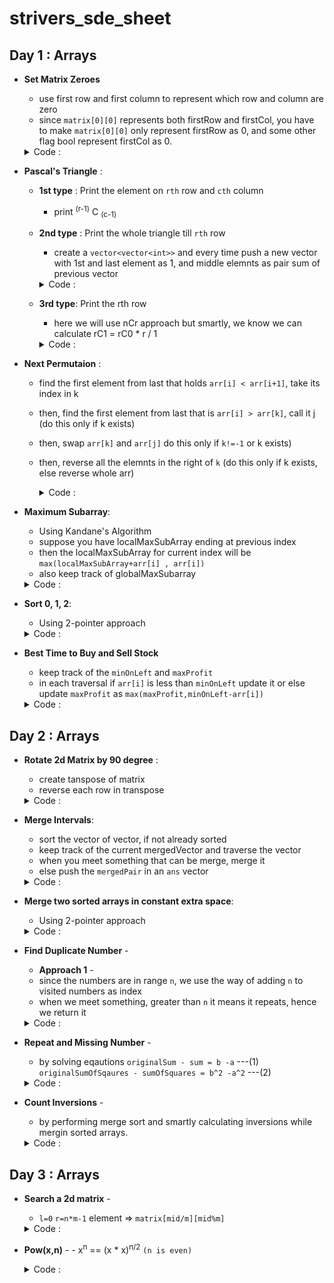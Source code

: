 # strivers_sde_sheet

## Day 1 : Arrays

- **Set Matrix Zeroes**
  - use first row and first column to represent which row and column are zero
  - since `matrix[0][0]` represents both firstRow and firstCol, you have to make `matrix[0][0]` only represent firstRow as 0, and some other flag bool represent firstCol as 0.
  <details>
  <summary>Code :</summary>
  <br>
  
  
  ```c++
    void setZeroes(vector<vector<int>>& matrix) {
        int n=matrix.size();
        int m=matrix[0].size();
        
        bool col=1;
        
        
        for(int i=0;i<n;i++){
            for(int j=0;j<m;j++){
                
                if(matrix[i][j]==0){
                    if(j==0){
                        col=0;
                    }else{
                        matrix[0][j]=0;
                        matrix[i][0]=0;
                    }
                    
                }
            }
            
        }
        
        
        for(int i=n-1;i>=0;i--){
            for(int j=m-1;j>0;j--){
                
                if(matrix[i][0]==0)
                    matrix[i][j]=0;
                
                if(matrix[0][j]==0)
                    matrix[i][j]=0;
            }
        }
        
        
        if(!col){
            for(int i=0;i<n;i++)
              matrix[i][0]=0;
        }
        
   }
  ```
  </details>
  
- **Pascal's Triangle** :
  - **1st type** : Print the element on `rth` row and `cth` column 
    - print  <sup>(r-1)</sup> C <sub>(c-1)</sub>
  
  - **2nd type** : Print the whole triangle till `rth` row
    - create a `vector<vector<int>>` and every time push a new vector with 1st and last element as 1, and middle elemnts as pair sum of previous vector
    <details>
    <summary>Code :</summary>
    <br>
  
  
    ```c++
    vector<vector<int>> generate(int numRows) {
        vector<vector<int>> pt;
        pt.push_back(vector<int>());
        pt[0].push_back(1);
        
        if(numRows==1){
            return pt;
        }else{
            pt.push_back(vector<int>());
            pt[1].push_back(1);
            pt[1].push_back(1);
            
            for(int i=3;i<=numRows;i++){
                pt.push_back(vector<int>());
                pt[i-1].push_back(1);
                
                for(auto it=pt[i-2].begin();it!=(pt[i-2].end()-1);it++){
                    int sum = *it + *(it+1);
                    pt[i-1].push_back(sum);
                }
                
                pt[i-1].push_back(1);
            }
            
            return pt;
        }
      }
    ```
  </details>
      
  - **3rd type**: Print the rth row
      - here we will use nCr approach but smartly, we know we can calculate rC1 = rC0 * r / 1
      <details>
      <summary>Code :</summary>
      <br>
  
  
      ```c++
      vector<int> getRow(int rowIndex) {
        vector<int> temp={1};
        for(int i=1;i<=rowIndex;i++){
           long long newTerm = (((long long)temp.back())*((long long)(rowIndex-i+1)))/i;
           temp.push_back(newTerm);
        }
        
        return temp;
        
      }
      ```
    </details>

- **Next Permutaion** :
  - find the first element from last that holds `arr[i] < arr[i+1]`, take its index in k
  - then, find the first element from last that is `arr[i] > arr[k]`, call it j (do this only if k exists)
  - then, swap `arr[k]` and `arr[j]` do this only if `k!=-1` or k exists)
  - then, reverse all the elemnts in the right of `k` (do this only if k exists, else reverse whole arr)
    <details>
    <summary>Code :</summary>
    <br>
  
  
    ```c++
    void nextPermutation(vector<int>& nums) {
          int n=nums.size();
        
          int k=-1;
        
          for(int i=n-2;i>=0;i--){
            if(nums[i]<nums[i+1])
            {
                k=i;
                break;
            }
          }
        
          if(k!=-1){
            int j=-1;
            
            for(int i=n-1;i>=k;i--){
                if(nums[i]>nums[k])
                {
                    j=i;
                    break;
                }
            }
            
            swap(nums[k],nums[j]);
            reverse(nums.begin()+k+1,nums.end());
            
          }
          else{
              reverse(nums.begin(),nums.end());
          }
        
        }
    ```
    </details>
        
- **Maximum Subarray**:
  - Using Kandane's Algorithm
  - suppose you have localMaxSubArray ending at previous index
  - then the localMaxSubArray for current index will be `max(localMaxSubArray+arr[i] , arr[i])`
  - also keep track of globalMaxSubarray
  <details>
  <summary>Code :</summary>
  <br>
  
  
  ```c++
  int maxSubArray(vector<int>& nums) {
        int n=nums.size();
        
        int sum=INT_MIN,localSum=0;
        
        
        for(int i=0;i<n;i++){
            if(nums[i]>=(localSum+nums[i])){
                localSum=nums[i];
            }else{
                localSum+=nums[i];
            }
            sum=max(localSum,sum);
            
            // cout<<localSum<<" "<<sum<<endl;
            
        }
        
        return sum;
    }
  ```
  </details>

- **Sort 0, 1, 2**:
  - Using 2-pointer approach
  <details>
  <summary>Code :</summary>
  <br>
  
  
  ```c++
  void sortColors(vector<int>& nums) {
        int n=nums.size();
        int i=0,j=n-1;
        
        while(i<j){
            if(nums[i]!=2){
                i++;
                continue;
            }
            
            if(nums[j]==2)
            {
                j--;
                continue;
            }
            
            swap(nums[i],nums[j]);
            
        }
        
        i=0;
        for(int k=0;k<n;k++){
            if(nums[k]==2)
            {
                j=k-1;
                break;
            }
        }
        
        while(i<j){
            if(nums[i]!=1){
                i++;
                continue;
            }
            
            if(nums[j]!=0)
            {
                j--;
                continue;
            }
            
            swap(nums[i],nums[j]);
        }
    }
  ```
  </details>  

- **Best Time to Buy and Sell Stock**
  - keep track of the `minOnLeft` and `maxProfit`
  - in each traversal if `arr[i]` is less than `minOnLeft` update it or else update `maxProfit` as `max(maxProfit,minOnLeft-arr[i])`
   <details>
  <summary>Code :</summary>
  <br>
  
  
  ```c++
      int maxProfit(vector<int>& prices) {
        int n= prices.size();
        
        int minI=0, maxProfit=0;
        
        for(int i=0;i<n;i++){
            if(prices[i]<prices[minI])
            {
                minI=i;
            }
            
            maxProfit= max(maxProfit,prices[i]-prices[minI]);
        }
        
        return maxProfit;
    }
  ```
  </details>
     
## Day 2 : Arrays
     
- **Rotate 2d Matrix by 90 degree** :
  - create tanspose of matrix
  - reverse each row in transpose
  <details>
  <summary>Code :</summary>
  <br>
  
  
  ```c++
  void rotate(vector<vector<int>>& matrix) {
        int n=matrix.size();
        int m=matrix[0].size();
        
        for(int i=0;i<n;i++){
            for(int j=0;j<i;j++){
                swap(matrix[i][j],matrix[j][i]);
            }
        }
        
        
        for(int i=0;i<n;i++)
            reverse(matrix[i].begin(),matrix[i].end());
    }
  ```
  </details>

- **Merge Intervals**:
  - sort the vector of vector, if not already sorted
  - keep track of the current mergedVector and traverse the vector
  - when you meet something that can be merge, merge it
  - else push the `mergedPair` in an `ans` vector
  <details>
  <summary>Code :</summary>
  <br>
  
  
  ```c++
  bool canMerge(vector<int> toMerge,vector<int> mergeIn){
        
       return (toMerge.front()<=mergeIn.back() && toMerge.front()>=mergeIn.front()) || (toMerge.back()<=mergeIn.back() && toMerge.back()>=mergeIn.front());
    }
    
    vector<int> merge(vector<int> toMerge,vector<int> mergeIn){
        vector<int> ans;
        
        ans.push_back(min(toMerge.front(),mergeIn.front()));
        ans.push_back(max(toMerge.back(),mergeIn.back()));
        
        return ans;
        
    }
    
    vector<vector<int>> merge(vector<vector<int>>& intervals) {
        int n=intervals.size();
        vector<vector<int>> ans;
        
        sort(intervals.begin(),intervals.end());
        
        vector<int> temp=intervals[0];
        
        for(int i=0;i<n;i++){
            
            if(canMerge(intervals[i],temp)){
              temp = merge(intervals[i],temp);
            }else{
                ans.push_back(temp);
                temp= intervals[i];
            }
            
        }
        
        ans.push_back(temp);
        
        return ans;
    
    }  
  ```
  </details>  

- **Merge two sorted arrays in constant extra space**:
    - Using 2-pointer approach
  <details>
  <summary>Code :</summary>
  <br>
  
  
  ```c++
  void merge(vector<int>& nums1, int m, vector<int>& nums2, int n) {
        int i=m-1, j=n-1, k=m+n-1;
        
        while(i>=0 && j>=0){
            if(nums1[i]<nums2[j])
            {    
                nums1[k] = nums2[j];
                k--;
                j--;
            }
            else{
                nums1[k] = nums1[i];
                k--;
                i--;
            }
            
            
        }
        
        while(i>=0)
        {
            nums1[k]=nums1[i];
            k--;
            i--;
        }
        
        while(j>=0)
        {
            nums1[k]=nums2[j];
            k--;
            j--;
        }

    }  
  ```
  </details>    

    
- **Find Duplicate Number** - 
    - **Approach 1** - 
    - since the numbers are in range `n`, we use the way of adding `n` to visited numbers as index
    - when we meet something, greater than `n` it means it repeats, hence we return it
  <details>
  <summary>Code :</summary>
  <br>
  
  
  ```c++
  int findDuplicate(vector<int>& nums) {
        int n=nums.size();
        
        for(long long e : nums){
            if(nums[(e%n)-1]>n)
                return e%n;
            else
                nums[(e%n)-1]+=n;
        }
        
        return nums[n-1];
    } 
  ```
    - **Better Approach** (does not affect original array values)- 
    - Linked List Cycle Method
  <details>
  <summary>Code :</summary>
  <br>
  
  
  ```c++
  int findDuplicate(vector<int>& nums) {
        int slow= nums[0],fast=nums[0];
        
        do{
            slow=nums[slow];
            fast=nums[nums[fast]];
        }
        while(slow!=fast);
            
        slow=nums[0];
        
        while(slow!=fast){
            slow=nums[slow];
            fast=nums[fast];
        }
        
        return slow;
    } 
  ```
  </details>   

- **Repeat and Missing Number** - 
    - by solving eqautions `originalSum - sum = b -a` ---(1) `originalSumOfSqaures - sumOfSquares = b^2 -a^2` ---(2)
  <details>
  <summary>Code :</summary>
  <br>
  
  
  ```c++
  vector<int> Solution::repeatedNumber(const vector<int> &A) {
    long n=A.size();
    vector<int> ans(2,0);
    long sum=0,sum2=0;
    for(long e:A)
    {
        sum+=e;
        sum2+=(e*e);
    }

    long ab = ((n*(n+1))/2) - sum;
    long a2b2 = ((n*(n+1)*(2*n+1))/6) - sum2;

    ans[1] = ((a2b2/ab)+ab)/2;
    ans[0] = ans[1]-ab;

    return ans;
  }
  ```
  </details>
    
- **Count Inversions** - 
    - by performing merge sort and smartly calculating inversions while mergin sorted arrays.
  <details>
  <summary>Code :</summary>
  <br>
  
  
  ```c++
  long merge(long long *arr1,long long *arr2,int a,int b){
	long ans =0;
	
	int arr[a+b];
	
	int i=0,j=0,k=0;
	while(i<a && j<b){
		if(arr1[i]<=arr2[j]){
			arr[k++]=arr1[i++];
		}
		else{
			arr[k++]=arr2[j++];
			ans+=(a-i);
		}
	}
	
	while(i<a){
		arr[k++] = arr1[i++];
	}
	
	while(j<b){
		arr[k++] = arr2[j++];
	}
	
	for(i=0;i<a+b;i++)
		arr1[i]=arr[i];
	
	return ans;
  }

  long mergeSort(long long *arr, int n){
	long ans=0;
	if(n==1)
		return 0;
	
	int l=0,r=n-1,mid;
	mid= l + (r-l)/2;
	
	ans+=mergeSort((arr+l),ceil(((double)n)/2.0));
	ans+=mergeSort((arr+mid+1),n/2);
	ans+=merge((arr+l),(arr+mid+1),ceil(((double)n)/2.0),n/2);
	
	return ans;
  }

  long long getInversions(long long *arr, int n){
	long ans = mergeSort(arr,n);
	
	return ans;
  }
  ```
  </details>
	  
## Day 3 : Arrays
	  
- **Search a 2d matrix** - 
    - `l=0` `r=n*m-1` element => `matrix[mid/m][mid%m]`
  <details>
  <summary>Code :</summary>
  <br>
  
  
  ```c++
      bool searchMatrix(vector<vector<int>>& matrix, int target) {
        int n=matrix.size();
        int m=matrix[0].size();
        
        int l=0,r=m*n-1,mid;
        
        while(l<=r){
            mid=l+(r-l)/2;
            
            if(matrix[mid/m][mid%m]>target){
                r=mid-1;
            }
            else if(matrix[mid/m][mid%m]<target){
                l=mid+1;
            }
            else{
                break;
            }
        }
        
        return matrix[mid/m][mid%m]==target;
        
        
    }
  ```
  </details>

- **Pow(x,n)** - 
	  - x<sup>n</sup> == (x * x)<sup>n/2</sup> `(n is even)`
  <details>
  <summary>Code :</summary>
  <br>
  
  
  ```c++
	double Pow(double x, long n) {
        if(n==1)
            return x;
        if(n==0)
            return 1;
        
        if(n&1)
            return x * myPow(x,n-1);
        else
            return myPow(x*x,n/2);
    }
    
    double myPow(double x, int n) {
       if(n>=0)
           return Pow(x,n);
        else{
            return 1.0/Pow(x,abs(n));
        }
    }
  ```
  </details>	  
